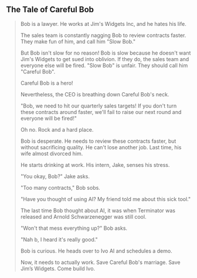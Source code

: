 ## The Tale of Careful Bob

> Bob is a lawyer. He works at Jim's Widgets Inc, and he hates his life.
> 
> The sales team is constantly nagging Bob to review contracts faster. They make fun of him, and call him "Slow Bob."
> 
> But Bob isn't slow for no reason\! Bob is slow because he doesn't want Jim's Widgets to get sued into oblivion. If they do, the sales team and everyone else will be fired. "Slow Bob" is unfair. They should call him "Careful Bob".
> 
> Careful Bob is a hero\!
> 
> Nevertheless, the CEO is breathing down Careful Bob's neck.
> 
> "Bob, we need to hit our quarterly sales targets\! If you don't turn these contracts around faster, we'll fail to raise our next round and everyone will be fired\!"
> 
> Oh no. Rock and a hard place.
> 
> Bob is desperate. He needs to review these contracts faster, but without sacrificing quality. He can't lose another job. Last time, his wife almost divorced him.
> 
> He starts drinking at work. His intern, Jake, senses his stress.
> 
> "You okay, Bob?" Jake asks.
> 
> "Too many contracts," Bob sobs.
> 
> "Have you thought of using AI? My friend told me about this sick tool."
> 
> The last time Bob thought about AI, it was when Terminator was released and Arnold Schwarzenegger was still cool.
> 
> "Won't that mess everything up?" Bob asks.
> 
> "Nah b, I heard it's really good."
> 
> Bob is curious. He heads over to Ivo AI and schedules a demo.
> 
> Now, it needs to actually work. Save Careful Bob's marriage. Save Jim’s Widgets. Come build Ivo.
